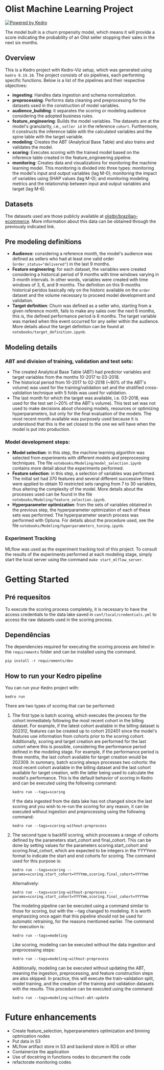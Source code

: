 # Olist Machine Learning Project

[![Powered by Kedro](https://img.shields.io/badge/powered_by-kedro-ffc900?logo=kedro)](https://kedro.org)

The model built is a churn propensity model, which means it will provide a score indicating the probability of an Olist seller stopping their sales in the next six months.

## Overview

This is a Kedro project with Kedro-Viz setup, which was generated using `kedro 0.19.10`. The project consists of six pipelines, each performing specific functions. Below is a list of the pipelines and their respective objectives:

- **ingesting**: Handles data ingestion and schema normalization. 
- **preprocessing**: Performs data cleaning and preprocessing for the datasets used in the construction of model variables.
- **audience_building**: it separates the scoring or modeling audience considering the adopted business rules.
- **feature_engineering**: Builds the model variables. The datasets are at the model's granularity, i.e., `seller id` in the reference `cohort`. Furthermore, it constructs the inference table with the calculated variables and the spine table with the target variable.
- **modeling**: Creates the ABT (Analytical Base Table) and also trains and validates the model.
- **scoring**: Executes scoring with the trained model based on the inference table created in the feature_engineering pipeline.
- **monitoring**: Creates data and visualizations for monitoring the machine learning model. This monitoring is divided into three types: monitoring the model's input and output variables (lag M-0); monitoring the impact of variables using SHAP values (lag M-0); and monitoring modeling metrics and the relationship between input and output variables and target (lag M-6).
## Datasets
The datasets used are those publicly available at [olistbr/brazilian-ecommerce](https://www.kaggle.com/datasets/olistbr/brazilian-ecommerce). More information about this data can be obtained through the previously indicated link.

## Pre modeling definitions
- **Audience**: considering a reference month, the model's audience was defined as sellers who had at least one valid order (`order_status="delivered"`) in the last 9 months.
- **Feature engineering**: for each dataset, the variables were created considering a historical period of 9 months with time windows varying in 3-month intervals. In other words, variables were created with time windows of 3, 6, and 9 months. The definition on this 9-months historical peridos basically rely on the historic available on the `order` dataset and the volume necessary to proceed model development and validation.
- **Target definition**: Churn was defined as a seller who, starting from a given reference month, fails to make any sales over the next 6 months, this is, the defined performance period is 6 months. The target variable was marked when this event occurred for any seller within the audience. More details about the target definition can be found at `notebooks/target_definition.ipynb`.

## Modeling details

### ABT and division of training, validation and test sets:
- The created Analytical Base Table (ABT) had predictor variables and target variables from the months 10-2017 to 03-2018.
- The historical period from 10-2017 to 02-2018 (~80% of the ABT's volume) was used for the training/validation set and the stratified cross-validation technique with 5 folds was used for validation.
- The last month for which the target was available, i.e. 03-2018, was used for the test set (~20% of the ABT's volume). This test set was not used to make decisions about choosing models, resources or optimizing hyperparameters, but only for the final evaluation of the models. The most recent month available was purposely used because it is understood that this is the set closest to the one we will have when the model is put into production.

### Model development steps:
- **Model selection**: in this step, the machine learning algorithm was selected from experiments with different models and preprocessing techniques. The file `notebooks/Modeling/model_selection.ipynb` contains more detail about the experiments performed.
- **Feature selection**: in this step, a selection of variables was performed. The initial set had 370 features and several different successive filters were applied to obtain 10 restricted sets ranging from 7 to 30 variables, thus altering the complexity of the model. More details about the processes used can be found in the file `notebooks/Modeling/feature_selection.ipynb`.
- **Hyperparameter optimization**: from the sets of variables obtained in the previous step, the hyperparameter optimization of each of these sets was performed. The hyperparameter search process was performed with Optuna. For details about the procedure used, see the file `notebooks/Modeling/hyperparameters_tuning.ipynb`.

### Experiment Tracking 
MLflow was used as the experiment tracking tool of this project. To consult the results of the experiments performed at each modeling stage, simply start the local server using the command `make start_mlflow_server`.

# Getting Started
## Pré requesitos
To execute the scoring process completely, it is necessary to have the access credentials to the data lake saved in `conf/local/credentials.yml` to access the raw datasets used in the scoring process.

## Dependências
The dependencies required for executing the scoring process are listed in the `requirements` folder and can be installed using the command.

```console
pip install -r requirements/dev
```

## How to run your Kedro pipeline

You can run your Kedro project with:

```
kedro run
```
There are two types of scoring that can be performed:

1) The first type is batch scoring, which executes the process for the cohort immediately following the most recent cohort in the billing dataset. For example, if the latest cohort available in the billing dataset is 202312, features can be created up to cohort 202401 since the model's features use information from cohorts prior to the scoring cohort. Additionally, scoring and target creation are performed for the last cohort where this is possible, considering the performance period defined in the modeling stage. For example, if the performance period is three months, the last cohort available for target creation would be 202309. In summary, batch scoring always processes two cohorts: the most recent cohort available in the billing dataset and the last cohort available for target creation, with the latter being used to calculate the model's performance. This is the default behavior of scoring in Kedro and can be executed using the following command: 
    ```console
    kedro run --tags=scoring
    ```

    If the data ingested from the data lake has not changed since the last scoring and you wish to re-run the scoring for any reason, it can be executed without ingestion and preprocessing using the following command:
    ```console
    kedro run --tags=scoring-without-preprocess
    ```

2) The second type is backfill scoring, which processes a range of cohorts defined by the parameters start_cohort and final_cohort. This can be done by setting values for the parameters scoring.start_cohort and scoring.final_cohort, which are expected to be integers in the YYYYmm format to indicate the start and end cohorts for scoring. The command used for this purpose is: 
    ```console
    kedro run --tags=scoring --params=scoring.start_cohort=YYYYmm,scoring.final_cohort=YYYYmm
    ```

    Alternatively:
    ```console
    kedro run --tags=scoring-without-preprocess --params=scoring.start_cohort=YYYYmm,scoring.final_cohort=YYYYmm
    ```

    The modeling pipeline can be executed using a command similar to those for scoring, but with the --tag changed to modeling. It is worth emphasizing once again that this pipeline should not be used for automatic retraining, for the reasons mentioned earlier. The command for execution is: 
    ```console
    kedro run --tags=modeling
    ```

    Like scoring, modeling can be executed without the data ingestion and preprocessing steps:
    ```console
    kedro run --tags=modeling-without-preprocess
    ```

    Additionally, modeling can be executed without updating the ABT, meaning the ingestion, preprocessing, and feature construction steps are also skipped. In practice, this will execute the train-validation split, model training, and the creation of the training and validation datasets with the results. This procedure can be executed using the command:
    ```console
    kedro run --tags=modeling-without-abt-update
    ```

# Future enhancements
- Create feature_selection, hyperparameters optimization and binning optmization nodes
- Put data in S3
- MLflow artifact store in S3 and backend store in RDS or other
- Containerize the application
- Use of docstring in functions nodes to document the code
- refactorate monitoring codes